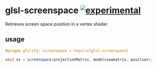 # glsl-screenspace [![experimental](http://badges.github.io/stability-badges/dist/experimental.svg)](http://github.com/badges/stability-badges)

Retrieves screen space position in a vertex shader

## usage

```glsl
#pragma glslify: screenspace = require(glsl-screenspace)

vec2 ss = screenspace(projectionMatrix, modelviewmatrix, position);
```

